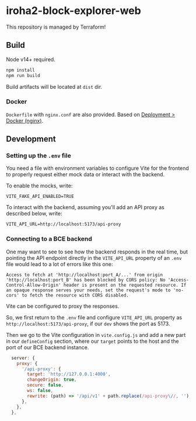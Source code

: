 # iroha2-block-explorer-web

This repository is managed by Terraform!

## Build

Node v14+ required.

```bash
npm install
npm run build
```

Build artifacts will be located at `dist` dir.

### Docker

`Dockerfile` with `nginx.conf` are also provided. Based on [Deployment > Docker (nginx)](https://cli.vuejs.org/guide/deployment.html#docker-nginx).

## Development

### Setting up the `.env` file

You need a file with environment variables to configure Vite for the frontend to properly request either mock data or interact with the backend.

To enable the mocks, write:

```
VITE_FAKE_API_ENABLED=TRUE
```

To interact with the backend, assuming you'll add an API proxy as described below, write:

```
VITE_API_URL=http://localhost:5173/api-proxy
```

### Connecting to a BCE backend

One may want to see to see how the backend responds in the real time,
but pointing the API endpoint directly in the `VITE_API_URL` property of an `.env` file
would lead to a lot of errors like this one:

    Access to fetch at 'http://localhost:port_A/...' from origin 'http://localhost:port_B' has been blocked by CORS policy: No 'Access-Control-Allow-Origin' header is present on the requested resource. If an opaque response serves your needs, set the request's mode to 'no-cors' to fetch the resource with CORS disabled.

Vite can be configured to proxy the responses.

So, we first return to the `.env` file and configure `VITE_API_URL` property as `http://localhost:5173/api-proxy`, if our `dev` shows the port as 5173.

Then we go to the Vite configuration in `vite.config.js` and add a new part in our `defineConfig` section,
where our `target` points to the host and the port of our BCE backend instance.

```js
  server: {
    proxy: {
      '/api-proxy': {
        target: 'http://127.0.0.1:4000',
        changeOrigin: true,
        secure: false,
        ws: false,
        rewrite: (path) => '/api/v1' + path.replace(/api-proxy\//, ''),
      },
    },
  },
```
